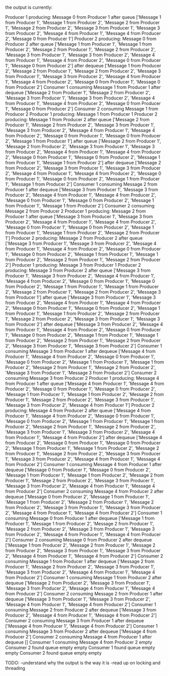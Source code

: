 the output is currently:

Producer 1 producing: Message 0 from Producer 1
after queue ['Message 1 from Producer 1', 'Message 1 from Producer 2', 'Message 2 from Producer 1', 'Message 2 from Producer 2', 'Message 3 from Producer 1', 'Message 3 from Producer 2', 'Message 4 from Producer 1', 'Message 4 from Producer 2', 'Message 0 from Producer 1']
Producer 2 producing: Message 0 from Producer 2
after queue ['Message 1 from Producer 1', 'Message 1 from Producer 2', 'Message 2 from Producer 1', 'Message 2 from Producer 2', 'Message 3 from Producer 1', 'Message 3 from Producer 2', 'Message 4 from Producer 1', 'Message 4 from Producer 2', 'Message 0 from Producer 1', 'Message 0 from Producer 2']
after dequeue ['Message 1 from Producer 2', 'Message 2 from Producer 1', 'Message 2 from Producer 2', 'Message 3 from Producer 1', 'Message 3 from Producer 2', 'Message 4 from Producer 1', 'Message 4 from Producer 2', 'Message 0 from Producer 1', 'Message 0 from Producer 2']
Consumer 1 consuming Message 1 from Producer 1
after dequeue ['Message 2 from Producer 1', 'Message 2 from Producer 2', 'Message 3 from Producer 1', 'Message 3 from Producer 2', 'Message 4 from Producer 1', 'Message 4 from Producer 2', 'Message 0 from Producer 1', 'Message 0 from Producer 2']
Consumer 2 consuming Message 1 from Producer 2
Producer 1 producing: Message 1 from Producer 1
Producer 2 producing: Message 1 from Producer 2
after queue ['Message 2 from Producer 1', 'Message 2 from Producer 2', 'Message 3 from Producer 1', 'Message 3 from Producer 2', 'Message 4 from Producer 1', 'Message 4 from Producer 2', 'Message 0 from Producer 1', 'Message 0 from Producer 2', 'Message 1 from Producer 1']
after queue ['Message 2 from Producer 1', 'Message 2 from Producer 2', 'Message 3 from Producer 1', 'Message 3 from Producer 2', 'Message 4 from Producer 1', 'Message 4 from Producer 2', 'Message 0 from Producer 1', 'Message 0 from Producer 2', 'Message 1 from Producer 1', 'Message 1 from Producer 2']
after dequeue ['Message 2 from Producer 2', 'Message 3 from Producer 1', 'Message 3 from Producer 2', 'Message 4 from Producer 1', 'Message 4 from Producer 2', 'Message 0 from Producer 1', 'Message 0 from Producer 2', 'Message 1 from Producer 1', 'Message 1 from Producer 2']
Consumer 1 consuming Message 2 from Producer 1
after dequeue ['Message 3 from Producer 1', 'Message 3 from Producer 2', 'Message 4 from Producer 1', 'Message 4 from Producer 2', 'Message 0 from Producer 1', 'Message 0 from Producer 2', 'Message 1 from Producer 1', 'Message 1 from Producer 2']
Consumer 2 consuming Message 2 from Producer 2
Producer 1 producing: Message 2 from Producer 1
after queue ['Message 3 from Producer 1', 'Message 3 from Producer 2', 'Message 4 from Producer 1', 'Message 4 from Producer 2', 'Message 0 from Producer 1', 'Message 0 from Producer 2', 'Message 1 from Producer 1', 'Message 1 from Producer 2', 'Message 2 from Producer 1']
Producer 2 producing: Message 2 from Producer 2
after queue ['Message 3 from Producer 1', 'Message 3 from Producer 2', 'Message 4 from Producer 1', 'Message 4 from Producer 2', 'Message 0 from Producer 1', 'Message 0 from Producer 2', 'Message 1 from Producer 1', 'Message 1 from Producer 2', 'Message 2 from Producer 1', 'Message 2 from Producer 2']
Producer 1 producing: Message 3 from Producer 1
Producer 2 producing: Message 3 from Producer 2
after queue ['Message 3 from Producer 1', 'Message 3 from Producer 2', 'Message 4 from Producer 1', 'Message 4 from Producer 2', 'Message 0 from Producer 1', 'Message 0 from Producer 2', 'Message 1 from Producer 1', 'Message 1 from Producer 2', 'Message 2 from Producer 1', 'Message 2 from Producer 2', 'Message 3 from Producer 1']
after queue ['Message 3 from Producer 1', 'Message 3 from Producer 2', 'Message 4 from Producer 1', 'Message 4 from Producer 2', 'Message 0 from Producer 1', 'Message 0 from Producer 2', 'Message 1 from Producer 1', 'Message 1 from Producer 2', 'Message 2 from Producer 1', 'Message 2 from Producer 2', 'Message 3 from Producer 1', 'Message 3 from Producer 2']
after dequeue ['Message 3 from Producer 2', 'Message 4 from Producer 1', 'Message 4 from Producer 2', 'Message 0 from Producer 1', 'Message 0 from Producer 2', 'Message 1 from Producer 1', 'Message 1 from Producer 2', 'Message 2 from Producer 1', 'Message 2 from Producer 2', 'Message 3 from Producer 1', 'Message 3 from Producer 2']
Consumer 1 consuming Message 3 from Producer 1
after dequeue ['Message 4 from Producer 1', 'Message 4 from Producer 2', 'Message 0 from Producer 1', 'Message 0 from Producer 2', 'Message 1 from Producer 1', 'Message 1 from Producer 2', 'Message 2 from Producer 1', 'Message 2 from Producer 2', 'Message 3 from Producer 1', 'Message 3 from Producer 2']
Consumer 2 consuming Message 3 from Producer 2
Producer 1 producing: Message 4 from Producer 1
after queue ['Message 4 from Producer 1', 'Message 4 from Producer 2', 'Message 0 from Producer 1', 'Message 0 from Producer 2', 'Message 1 from Producer 1', 'Message 1 from Producer 2', 'Message 2 from Producer 1', 'Message 2 from Producer 2', 'Message 3 from Producer 1', 'Message 3 from Producer 2', 'Message 4 from Producer 1']
Producer 2 producing: Message 4 from Producer 2
after queue ['Message 4 from Producer 1', 'Message 4 from Producer 2', 'Message 0 from Producer 1', 'Message 0 from Producer 2', 'Message 1 from Producer 1', 'Message 1 from Producer 2', 'Message 2 from Producer 1', 'Message 2 from Producer 2', 'Message 3 from Producer 1', 'Message 3 from Producer 2', 'Message 4 from Producer 1', 'Message 4 from Producer 2']
after dequeue ['Message 4 from Producer 2', 'Message 0 from Producer 1', 'Message 0 from Producer 2', 'Message 1 from Producer 1', 'Message 1 from Producer 2', 'Message 2 from Producer 1', 'Message 2 from Producer 2', 'Message 3 from Producer 1', 'Message 3 from Producer 2', 'Message 4 from Producer 1', 'Message 4 from Producer 2']
Consumer 1 consuming Message 4 from Producer 1
after dequeue ['Message 0 from Producer 1', 'Message 0 from Producer 2', 'Message 1 from Producer 1', 'Message 1 from Producer 2', 'Message 2 from Producer 1', 'Message 2 from Producer 2', 'Message 3 from Producer 1', 'Message 3 from Producer 2', 'Message 4 from Producer 1', 'Message 4 from Producer 2']
Consumer 2 consuming Message 4 from Producer 2
after dequeue ['Message 0 from Producer 2', 'Message 1 from Producer 1', 'Message 1 from Producer 2', 'Message 2 from Producer 1', 'Message 2 from Producer 2', 'Message 3 from Producer 1', 'Message 3 from Producer 2', 'Message 4 from Producer 1', 'Message 4 from Producer 2']
Consumer 1 consuming Message 0 from Producer 1
after dequeue ['Message 1 from Producer 1', 'Message 1 from Producer 2', 'Message 2 from Producer 1', 'Message 2 from Producer 2', 'Message 3 from Producer 1', 'Message 3 from Producer 2', 'Message 4 from Producer 1', 'Message 4 from Producer 2']
Consumer 2 consuming Message 0 from Producer 2
after dequeue ['Message 1 from Producer 2', 'Message 2 from Producer 1', 'Message 2 from Producer 2', 'Message 3 from Producer 1', 'Message 3 from Producer 2', 'Message 4 from Producer 1', 'Message 4 from Producer 2']
Consumer 2 consuming Message 1 from Producer 1
after dequeue ['Message 2 from Producer 1', 'Message 2 from Producer 2', 'Message 3 from Producer 1', 'Message 3 from Producer 2', 'Message 4 from Producer 1', 'Message 4 from Producer 2']
Consumer 1 consuming Message 1 from Producer 2
after dequeue ['Message 2 from Producer 2', 'Message 3 from Producer 1', 'Message 3 from Producer 2', 'Message 4 from Producer 1', 'Message 4 from Producer 2']
Consumer 2 consuming Message 2 from Producer 1
after dequeue ['Message 3 from Producer 1', 'Message 3 from Producer 2', 'Message 4 from Producer 1', 'Message 4 from Producer 2']
Consumer 1 consuming Message 2 from Producer 2
after dequeue ['Message 3 from Producer 2', 'Message 4 from Producer 1', 'Message 4 from Producer 2']
Consumer 2 consuming Message 3 from Producer 1
after dequeue ['Message 4 from Producer 1', 'Message 4 from Producer 2']
Consumer 1 consuming Message 3 from Producer 2
after dequeue ['Message 4 from Producer 2']
Consumer 2 consuming Message 4 from Producer 1
after dequeue []
Consumer 1 consuming Message 4 from Producer 2
empty
Consumer 2 found queue empty
empty
Consumer 1 found queue empty
empty
Consumer 2 found queue empty
empty

TODO:
-understand why the output is the way it is
-read up on locking and threading

